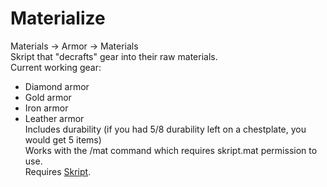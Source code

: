 # Materialize
Materials → Armor → Materials  
Skript that "decrafts" gear into their raw materials.  
Current working gear:
* Diamond armor  
* Gold armor  
* Iron armor   
* Leather armor  
Includes durability (if you had 5/8 durability left on a chestplate, you would get 5 items)  
Works with the /mat command which requires skript.mat permission to use.  
Requires [Skript](https://github.com/SkriptLang/Skript).
